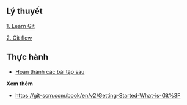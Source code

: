 ## Lý thuyết

[1. Learn Git](https://www.atlassian.com/git/tutorials/learn-git-with-bitbucket-cloud)

[2. Git flow](./book/00-git-flow.md)

## Thực hành
- [Hoàn thành các bài tập sau](https://learngitbranching.js.org/?locale=vi)

**Xem thêm**
- https://git-scm.com/book/en/v2/Getting-Started-What-is-Git%3F
